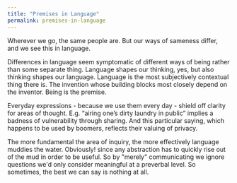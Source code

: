 ```yaml
---
title: "Premises in Language"
permalink: premises-in-language
---
```


Wherever we go, the same people are. But our ways of sameness differ, and we see this in language.

Differences in language seem symptomatic of different ways of being rather than some separate thing. Language shapes our thinking, yes, but also thinking shapes our language. Language is the most subjectively contextual thing there is. The invention whose building blocks most closely depend on the inventor. Being is the premise.

Everyday expressions - because we use them every day - shield off clarity for areas of thought. E.g. “airing one’s dirty laundry in public” implies a badness of vulnerability through sharing. And this particular saying, which happens to be used by boomers, reflects their valuing of privacy.

The more fundamental the area of inquiry, the more effectively language muddies the water. Obviously! since any abstraction has to quickly rise out of the mud in order to be useful. So by "merely" communicating we ignore questions we'd only consider meaningful at a preverbal level. So sometimes, the best we can say is nothing at all.
